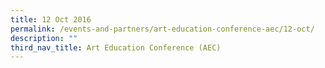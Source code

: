 ```yaml
---
title: 12 Oct 2016
permalink: /events-and-partners/art-education-conference-aec/12-oct/
description: ""
third_nav_title: Art Education Conference (AEC)
---
```

